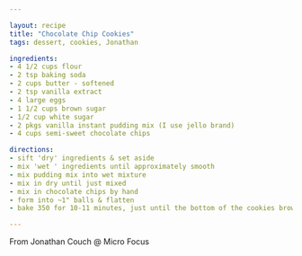 ```yaml
---

layout: recipe
title: "Chocolate Chip Cookies"
tags: dessert, cookies, Jonathan

ingredients:
- 4 1/2 cups flour
- 2 tsp baking soda
- 2 cups butter - softened
- 2 tsp vanilla extract
- 4 large eggs
- 1 1/2 cups brown sugar
- 1/2 cup white sugar
- 2 pkgs vanilla instant pudding mix (I use jello brand)
- 4 cups semi-sweet chocolate chips

directions:
- sift 'dry' ingredients & set aside
- mix 'wet ' ingredients until approximately smooth
- mix pudding mix into wet mixture
- mix in dry until just mixed
- mix in chocolate chips by hand
- form into ~1" balls & flatten
- bake 350 for 10-11 minutes, just until the bottom of the cookies brown

---
```


From Jonathan Couch @ Micro Focus